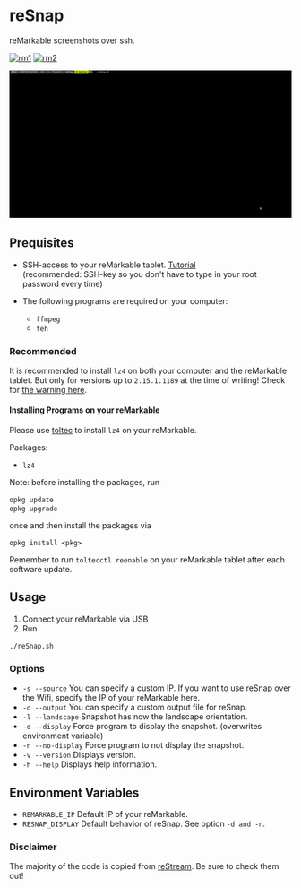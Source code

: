 # reSnap

reMarkable screenshots over ssh.

[![rm1](https://img.shields.io/badge/rM1-supported-green)](https://remarkable.com/store/remarkable)
[![rm2](https://img.shields.io/badge/rM2-supported-green)](https://remarkable.com/store/remarkable-2)

![a demo of reSnap](misc/demo.gif)

## Prequisites

- SSH-access to your reMarkable tablet.
  [Tutorial](https://remarkablewiki.com/tech/ssh) <br>
  (recommended: SSH-key so you don't have to type in your root password every time)

- The following programs are required on your computer:
  - `ffmpeg`
  - `feh`

### Recommended

It is recommended to install `lz4` on both your computer and the reMarkable tablet.
But only for versions up to `2.15.1.1189` at the time of writing!
Check for [the warning here](https://toltec-dev.org/#install-toltec).

#### Installing Programs on your reMarkable

Please use [toltec](https://github.com/toltec-dev/toltec) to install `lz4` on your reMarkable.

Packages:
- `lz4`

Note: before installing the packages, run
```
opkg update
opkg upgrade
```
once and then install the packages via
```
opkg install <pkg>
```

Remember to run `toltecctl reenable` on your reMarkable tablet after each software update.

## Usage

1. Connect your reMarkable via USB
1. Run
```
./reSnap.sh
```

### Options

- `-s --source` You can specify a custom IP. If you want to use reSnap over the Wifi, specify the IP of your reMarkable here.
- `-o --output` You can specify a custom output file for reSnap.
- `-l --landscape` Snapshot has now the landscape orientation.
- `-d --display` Force program to display the snapshot. (overwrites environment variable)
- `-n --no-display` Force program to not display the snapshot.
- `-v --version` Displays version.
- `-h --help` Displays help information.

## Environment Variables

- `REMARKABLE_IP` Default IP of your reMarkable.
- `RESNAP_DISPLAY` Default behavior of reSnap. See option `-d and -n`.

### Disclaimer

The majority of the code is copied from [reStream](https://github.com/rien/reStream). Be sure to check them out!
